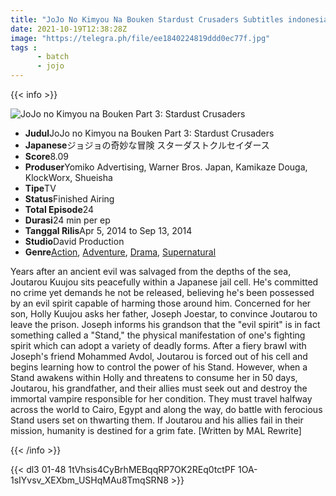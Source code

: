 ```yaml
---
title: "JoJo No Kimyou Na Bouken Stardust Crusaders Subtitles indonesia"
date: 2021-10-19T12:38:28Z
image: "https://telegra.ph/file/ee1840224819ddd0ec77f.jpg"
tags :
      - batch
      - jojo
---
```


{{< info >}}
<div class="aniFilz">
  <img alt="JoJo no Kimyou na Bouken Part 3: Stardust Crusaders" class="aniMage" src="https://cdn.myanimelist.net/images/anime/11/55267.jpg" title="JoJo no Kimyou na Bouken Part 3: Stardust Crusaders">
  <div class="aniInfo">
    <ul>
      <li><b>Judul</b><span>JoJo no Kimyou na Bouken Part 3: Stardust Crusaders</span></li>
      <li><b>Japanese</b><span>ジョジョの奇妙な冒険 スターダストクルセイダース</span></li>
      <li><b>Score</b><span>8.09</span></li>
      <li><b>Produser</b><span>Yomiko Advertising, Warner Bros. Japan, Kamikaze Douga, KlockWorx, Shueisha</span></li>
      <li><b>Tipe</b><span>TV</span></li>
      <li><b>Status</b><span>Finished Airing</span></li>
      <li><b>Total Episode</b><span>24</span></li>
      <li><b>Durasi</b><span>24 min per ep</span></li>
      <li><b>Tanggal Rilis</b><span>Apr 5, 2014 to Sep 13, 2014</span></li>
      <li><b>Studio</b><span>David Production</span></li>
      <li><b>Genre</b><span><a href="/search/label/Action" title="Action">Action</a>, <a href="/search/label/Adventure" title="Adventure">Adventure</a>, <a href="/search/label/Drama" title="Drama">Drama</a>, <a href="/search/label/Supernatural" title="Supernatural">Supernatural</a></span></li>
    </ul>
  </div>
  <div class="aniSinoc">
    <p>Years after an ancient evil was salvaged from the depths of the sea, Joutarou Kuujou sits peacefully within a Japanese jail cell. He's committed no crime yet demands he not be released, believing he's been possessed by an evil spirit capable of harming those around him. Concerned for her son, Holly Kuujou asks her father, Joseph Joestar, to convince Joutarou to leave the prison. Joseph informs his grandson that the "evil spirit" is in fact something called a "Stand," the physical manifestation of one's fighting spirit which can adopt a variety of deadly forms. After a fiery brawl with Joseph's friend Mohammed Avdol, Joutarou is forced out of his cell and begins learning how to control the power of his Stand. However, when a Stand awakens within Holly and threatens to consume her in 50 days, Joutarou, his grandfather, and their allies must seek out and destroy the immortal vampire responsible for her condition. They must travel halfway across the world to Cairo, Egypt and along the way, do battle with ferocious Stand users set on thwarting them. If Joutarou and his allies fail in their mission, humanity is destined for a grim fate. [Written by MAL Rewrite]</p>
  </div>
</div>

{{< /info >}}

{{< dl3 01-48 1tVhsis4CyBrhMEBqqRP7OK2REq0tctPF 1OA-1sIYvsv_XEXbm_USHqMAu8TmqSRN8 >}}

